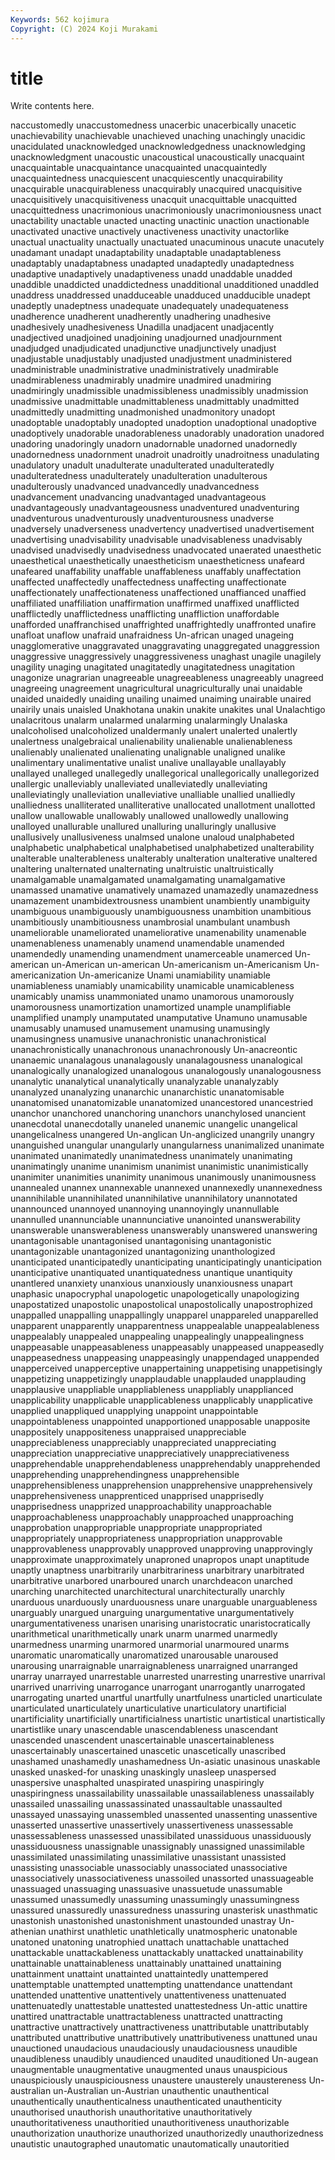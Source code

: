 ```yaml
---
Keywords: 562 kojimura
Copyright: (C) 2024 Koji Murakami
---
```


# title

Write contents here.



naccustomedly unaccustomedness unacerbic unacerbically unacetic unachievability unachievable unachieved unaching
unachingly unacidic unacidulated unacknowledged unacknowledgedness unacknowledging unacknowledgment unacoustic unacoustical unacoustically
unacquaint unacquaintable unacquaintance unacquainted unacquaintedly unacquaintedness unacquiescent unacquiescently unacquirability unacquirable
unacquirableness unacquirably unacquired unacquisitive unacquisitively unacquisitiveness unacquit unacquittable unacquitted unacquittedness
unacrimonious unacrimoniously unacrimoniousness unact unactability unactable unacted unacting unactinic unaction
unactionable unactivated unactive unactively unactiveness unactivity unactorlike unactual unactuality unactually
unactuated unacuminous unacute unacutely unadamant unadapt unadaptability unadaptable unadaptableness unadaptably
unadaptabness unadapted unadaptedly unadaptedness unadaptive unadaptively unadaptiveness unadd unaddable unadded
unaddible unaddicted unaddictedness unadditional unadditioned unaddled unaddress unaddressed unadduceable unadduced
unadducible unadept unadeptly unadeptness unadequate unadequately unadequateness unadherence unadherent unadherently
unadhering unadhesive unadhesively unadhesiveness Unadilla unadjacent unadjacently unadjectived unadjoined unadjoining
unadjourned unadjournment unadjudged unadjudicated unadjunctive unadjunctively unadjust unadjustable unadjustably unadjusted
unadjustment unadministered unadministrable unadministrative unadministratively unadmirable unadmirableness unadmirably unadmire unadmired
unadmiring unadmiringly unadmissible unadmissibleness unadmissibly unadmission unadmissive unadmittable unadmittableness unadmittably
unadmitted unadmittedly unadmitting unadmonished unadmonitory unadopt unadoptable unadoptably unadopted unadoption
unadoptional unadoptive unadoptively unadorable unadorableness unadorably unadoration unadored unadoring unadoringly
unadorn unadornable unadorned unadornedly unadornedness unadornment unadroit unadroitly unadroitness unadulating
unadulatory unadult unadulterate unadulterated unadulteratedly unadulteratedness unadulterately unadulteration unadulterous unadulterously
unadvanced unadvancedly unadvancedness unadvancement unadvancing unadvantaged unadvantageous unadvantageously unadvantageousness unadventured
unadventuring unadventurous unadventurously unadventurousness unadverse unadversely unadverseness unadvertency unadvertised unadvertisement
unadvertising unadvisability unadvisable unadvisableness unadvisably unadvised unadvisedly unadvisedness unadvocated unaerated
unaesthetic unaesthetical unaesthetically unaestheticism unaestheticness unafeard unafeared unaffability unaffable unaffableness
unaffably unaffectation unaffected unaffectedly unaffectedness unaffecting unaffectionate unaffectionately unaffectionateness unaffectioned
unaffianced unaffied unaffiliated unaffiliation unaffirmation unaffirmed unaffixed unafflicted unafflictedly unafflictedness
unafflicting unaffliction unaffordable unafforded unaffranchised unaffrighted unaffrightedly unaffronted unafire unafloat
unaflow unafraid unafraidness Un-african unaged unageing unagglomerative unaggravated unaggravating unaggregated
unaggression unaggressive unaggressively unaggressiveness unaghast unagile unagilely unagility unaging unagitated
unagitatedly unagitatedness unagitation unagonize unagrarian unagreeable unagreeableness unagreeably unagreed unagreeing
unagreement unagricultural unagriculturally unai unaidable unaided unaidedly unaiding unailing unaimed
unaiming unairable unaired unairily unais unaisled Unakhotana unakin unakite unakites
unal Unalachtigo unalacritous unalarm unalarmed unalarming unalarmingly Unalaska unalcoholised unalcoholized
unaldermanly unalert unalerted unalertly unalertness unalgebraical unalienability unalienable unalienableness unalienably
unalienated unalienating unalignable unaligned unalike unalimentary unalimentative unalist unalive unallayable
unallayably unallayed unalleged unallegedly unallegorical unallegorically unallegorized unallergic unalleviably unalleviated
unalleviatedly unalleviating unalleviatingly unalleviation unalleviative unalliable unallied unalliedly unalliedness unalliterated
unalliterative unallocated unallotment unallotted unallow unallowable unallowably unallowed unallowedly unallowing
unalloyed unallurable unallured unalluring unalluringly unallusive unallusively unallusiveness unalmsed unalone
unaloud unalphabeted unalphabetic unalphabetical unalphabetised unalphabetized unalterability unalterable unalterableness unalterably
unalteration unalterative unaltered unaltering unalternated unalternating unaltruistic unaltruistically unamalgamable unamalgamated
unamalgamating unamalgamative unamassed unamative unamatively unamazed unamazedly unamazedness unamazement unambidextrousness
unambient unambiently unambiguity unambiguous unambiguously unambiguousness unambition unambitious unambitiously unambitiousness
unambrosial unambulant unambush unameliorable unameliorated unameliorative unamenability unamenable unamenableness unamenably
unamend unamendable unamended unamendedly unamending unamendment unamerceable unamerced Un-american un-American
un-american Un-americanism un-Americanism Un-americanization Un-americanize Unami unamiability unamiable unamiableness unamiably
unamicability unamicable unamicableness unamicably unamiss unammoniated unamo unamorous unamorously unamorousness
unamortization unamortized unample unamplifiable unamplified unamply unamputated unamputative Unamuno unamusable
unamusably unamused unamusement unamusing unamusingly unamusingness unamusive unanachronistic unanachronistical unanachronistically
unanachronous unanachronously Un-anacreontic unanaemic unanalagous unanalagously unanalagousness unanalogical unanalogically unanalogized
unanalogous unanalogously unanalogousness unanalytic unanalytical unanalytically unanalyzable unanalyzably unanalyzed unanalyzing
unanarchic unanarchistic unanatomisable unanatomised unanatomizable unanatomized unancestored unancestried unanchor unanchored
unanchoring unanchors unanchylosed unancient unanecdotal unanecdotally unaneled unanemic unangelic unangelical
unangelicalness unangered Un-anglican Un-anglicized unangrily unangry unanguished unangular unangularly unangularness
unanimalized unanimate unanimated unanimatedly unanimatedness unanimately unanimating unanimatingly unanime unanimism
unanimist unanimistic unanimistically unanimiter unanimities unanimity unanimous unanimously unanimousness unannealed
unannex unannexable unannexed unannexedly unannexedness unannihilable unannihilated unannihilative unannihilatory unannotated
unannounced unannoyed unannoying unannoyingly unannullable unannulled unannunciable unannunciative unanointed unanswerability
unanswerable unanswerableness unanswerably unanswered unanswering unantagonisable unantagonised unantagonising unantagonistic unantagonizable
unantagonized unantagonizing unanthologized unanticipated unanticipatedly unanticipating unanticipatingly unanticipation unanticipative unantiquated
unantiquatedness unantique unantiquity unantlered unanxiety unanxious unanxiously unanxiousness unapart unaphasic
unapocryphal unapologetic unapologetically unapologizing unapostatized unapostolic unapostolical unapostolically unapostrophized unappalled
unappalling unappallingly unapparel unappareled unapparelled unapparent unapparently unapparentness unappealable unappealableness
unappealably unappealed unappealing unappealingly unappealingness unappeasable unappeasableness unappeasably unappeased unappeasedly
unappeasedness unappeasing unappeasingly unappendaged unappended unapperceived unapperceptive unappertaining unappetising unappetisingly
unappetizing unappetizingly unapplaudable unapplauded unapplauding unapplausive unappliable unappliableness unappliably unapplianced
unapplicability unapplicable unapplicableness unapplicably unapplicative unapplied unappliqued unapplying unappoint unappointable
unappointableness unappointed unapportioned unapposable unapposite unappositely unappositeness unappraised unappreciable unappreciableness
unappreciably unappreciated unappreciating unappreciation unappreciative unappreciatively unappreciativeness unapprehendable unapprehendableness unapprehendably
unapprehended unapprehending unapprehendingness unapprehensible unapprehensibleness unapprehension unapprehensive unapprehensively unapprehensiveness unapprenticed
unapprised unapprisedly unapprisedness unapprized unapproachability unapproachable unapproachableness unapproachably unapproached unapproaching
unapprobation unappropriable unappropriate unappropriated unappropriately unappropriateness unappropriation unapprovable unapprovableness unapprovably
unapproved unapproving unapprovingly unapproximate unapproximately unaproned unapropos unapt unaptitude unaptly
unaptness unarbitrarily unarbitrariness unarbitrary unarbitrated unarbitrative unarbored unarboured unarch unarchdeacon
unarched unarching unarchitected unarchitectural unarchitecturally unarchly unarduous unarduously unarduousness unare
unarguable unarguableness unarguably unargued unarguing unargumentative unargumentatively unargumentativeness unarisen unarising
unaristocratic unaristocratically unarithmetical unarithmetically unark unarm unarmed unarmedly unarmedness unarming
unarmored unarmorial unarmoured unarms unaromatic unaromatically unaromatized unarousable unaroused unarousing
unarraignable unarraignableness unarraigned unarranged unarray unarrayed unarrestable unarrested unarresting unarrestive
unarrival unarrived unarriving unarrogance unarrogant unarrogantly unarrogated unarrogating unarted unartful
unartfully unartfulness unarticled unarticulate unarticulated unarticulately unarticulative unarticulatory unartificial unartificiality
unartificially unartificialness unartistic unartistical unartistically unartistlike unary unascendable unascendableness unascendant
unascended unascendent unascertainable unascertainableness unascertainably unascertained unascetic unascetically unascribed unashamed
unashamedly unashamedness Un-asiatic unasinous unaskable unasked unasked-for unasking unaskingly unasleep
unaspersed unaspersive unasphalted unaspirated unaspiring unaspiringly unaspiringness unassailability unassailable unassailableness
unassailably unassailed unassailing unassassinated unassaultable unassaulted unassayed unassaying unassembled unassented
unassenting unassentive unasserted unassertive unassertively unassertiveness unassessable unassessableness unassessed unassibilated
unassiduous unassiduously unassiduousness unassignable unassignably unassigned unassimilable unassimilated unassimilating unassimilative
unassistant unassisted unassisting unassociable unassociably unassociated unassociative unassociatively unassociativeness unassoiled
unassorted unassuageable unassuaged unassuaging unassuasive unassuetude unassumable unassumed unassumedly unassuming
unassumingly unassumingness unassured unassuredly unassuredness unassuring unasterisk unasthmatic unastonish unastonished
unastonishment unastounded unastray Un-athenian unathirst unathletic unathletically unatmospheric unatonable unatoned
unatoning unatrophied unattach unattachable unattached unattackable unattackableness unattackably unattacked unattainability
unattainable unattainableness unattainably unattained unattaining unattainment unattaint unattainted unattaintedly unattempered
unattemptable unattempted unattempting unattendance unattendant unattended unattentive unattentively unattentiveness unattenuated
unattenuatedly unattestable unattested unattestedness Un-attic unattire unattired unattractable unattractableness unattracted
unattracting unattractive unattractively unattractiveness unattributable unattributably unattributed unattributive unattributively unattributiveness
unattuned unau unauctioned unaudacious unaudaciously unaudaciousness unaudible unaudibleness unaudibly unaudienced
unaudited unauditioned Un-augean unaugmentable unaugmentative unaugmented unaus unauspicious unauspiciously unauspiciousness
unaustere unausterely unaustereness Un-australian un-Australian un-Austrian unauthentic unauthentical unauthentically unauthenticalness
unauthenticated unauthenticity unauthorised unauthorish unauthoritative unauthoritatively unauthoritativeness unauthoritied unauthoritiveness unauthorizable
unauthorization unauthorize unauthorized unauthorizedly unauthorizedness unautistic unautographed unautomatic unautomatically unautoritied
